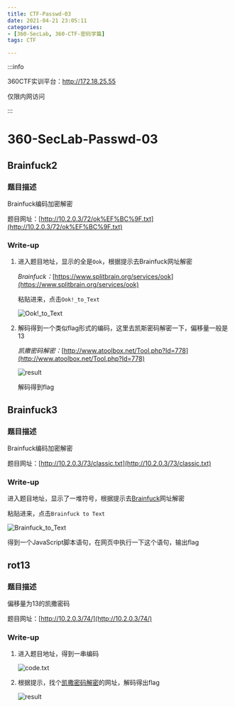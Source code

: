 ```yaml
---
title: CTF-Passwd-03
date: 2021-04-21 23:05:11
categories:
- [360-SecLab, 360-CTF-密码学篇]
tags: CTF

---
```


:::info

360CTF实训平台：http://172.18.25.55

仅限内网访问

:::

# 360-SecLab-Passwd-03

## Brainfuck2

### 题目描述

Brainfuck编码加密解密

题目网址：[http://10.2.0.3/72/ok%EF%BC%9F.txt](http://10.2.0.3/72/ok%EF%BC%9F.txt)

### Write-up

1. 进入题目地址，显示的全是`Ook`，根据提示去Brainfuck网址解密

   *Brainfuck：*[https://www.splitbrain.org/services/ook](https://www.splitbrain.org/services/ook)

   粘贴进来，点击`Ook!_to_Text`

   ![Ook!_to_Text](https://i.vgy.me/SoIZYH.png)

2. 解码得到一个类似flag形式的编码，这里去凯斯密码解密一下，偏移量一般是13

   *凯撒密码解密：*[http://www.atoolbox.net/Tool.php?Id=778](http://www.atoolbox.net/Tool.php?Id=778)

   ![result](https://i.vgy.me/UM2fk2.png)

   解码得到flag

## Brainfuck3

### 题目描述

Brainfuck编码加密解密

题目网址：[http://10.2.0.3/73/classic.txt](http://10.2.0.3/73/classic.txt)

### Write-up

进入题目地址，显示了一堆符号，根据提示去[Brainfuck](http://www.atoolbox.net/Tool.php?Id=778)网址解密

粘贴进来，点击`Brainfuck to Text`

![Brainfuck_to_Text](https://i.vgy.me/eIKdOu.png)

得到一个JavaScript脚本语句，在网页中执行一下这个语句，输出flag

## rot13

### 题目描述

偏移量为13的凯撒密码

题目网址：[http://10.2.0.3/74/](http://10.2.0.3/74/)

### Write-up

1. 进入题目地址，得到一串编码

   ![code.txt](https://i.vgy.me/8zIKSA.png)

2. 根据提示，找个[凯撒密码解密](http://www.atoolbox.net/Tool.php?Id=778)的网址，解码得出flag

   ![result](https://i.vgy.me/PMM7oG.png)